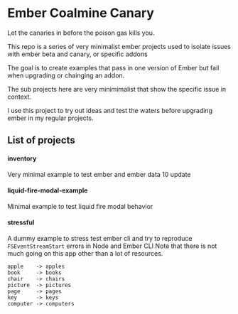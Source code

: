 Ember Coalmine Canary
=====================

Let the canaries in before the poison gas kills you. 

This repo is a series of very minimalist ember projects used to isolate issues with ember beta and canary, or specific addons

The goal is to create examples that pass in one version of Ember but fail when upgrading or chainging an addon.

The sub projects here are very minimimalist that show the specific issue in context.

I use this project to try out ideas and test the waters before upgrading ember in my regular projects.

## List of projects

#### inventory

Very minimal example to test ember and ember data 10 update

#### liquid-fire-modal-example

Minimal example to test liquid fire modal behavior

#### stressful

A dummy example to stress test ember cli and try to reproduce `FSEventStreamStart` errors in Node and Ember CLI
Note that there is not much going on this app other than a lot of resources.

```
apple    -> apples
book     -> books
chair    -> chairs
picture  -> pictures
page     -> pages
key      -> keys
computer -> computers
```
